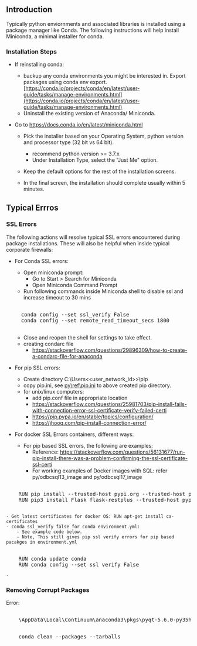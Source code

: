 ## Introduction

Typically python enviornments and associated libraries is installed using a package manager like Conda. The following instructions will help install Miniconda, a minimal installer for conda.

### Installation Steps

- If reinstalling conda:
    - backup any conda environments you might be interested in. Export packages using conda env export. [https://conda.io/projects/conda/en/latest/user-guide/tasks/manage-environments.html](https://conda.io/projects/conda/en/latest/user-guide/tasks/manage-environments.html)
    - Uninstall the existing version of Anaconda/ Miniconda.

- Go to https://docs.conda.io/en/latest/miniconda.html
    - Pick the installer based on your Operating System, python version and processor type (32 bit vs 64 bit).  
        - recommend python version >= 3.7.x
        - Under Installation Type, select the "Just Me" option.

    - Keep the default options for the rest of the installation screens. 
    - In the final screen, the installation should complete usually within 5 minutes.


## Typical Errros

### SSL Errors

The following actions will resolve typical SSL errors encountered during package installations. These will also be helpful when inside typical corporate firewalls:

- For Conda SSL errors:
    - Open miniconda prompt:
        - Go to Start > Search for Miniconda
        - Open Miniconda Command Prompt
    -  Run following commands inside Miniconda shell to disable ssl and increase timeout to 30 mins     
    <pre> 
    conda config --set ssl_verify False   
    conda config --set remote_read_timeout_secs 1800
    </pre>
    - Close and reopen the shell for settings to take effect.
    - creating condarc file
        - https://stackoverflow.com/questions/29896309/how-to-create-a-condarc-file-for-anaconda

- For pip SSL errors:
    - Create directory C:\Users\<<user_network_id>>\pip 
    - copy pip.ini, see [py\ref\pip.ini](py\ref\pip.ini) to above created pip directory.
    - for unix/linux computers:
        - add pip.conf file in appropriate location
        - https://stackoverflow.com/questions/25981703/pip-install-fails-with-connection-error-ssl-certificate-verify-failed-certi
        - https://pip.pypa.io/en/stable/topics/configuration/
        - https://jhooq.com/pip-install-connection-error/
- For docker SSL Errors containers, different ways:
    - For pip based SSL errors, the following are examples: 
        - Reference: https://stackoverflow.com/questions/56131677/run-pip-install-there-was-a-problem-confirming-the-ssl-certificate-ssl-certi
        - For working examples of Docker images with SQL: refer py/odbcsql13_image and py/odbcsql17_image

<pre> 
    RUN pip install --trusted-host pypi.org --trusted-host pypi.python.org --trusted-host=files.pythonhosted.org --no-cache-dir -r /usr/src/app/requirements.txt
    RUN pip3 install Flask flask-restplus --trusted-host pypi.org --trusted-host pypi.python.org --trusted-host=files.pythonhosted.org

</pre>
    - Get latest certificates for docker OS: RUN apt-get install ca-certificates
    - conda ssl_verify false for conda environment.yml: 
        - See example code below.
        - Note, This still gives pip ssl verify errors for pip based pacakges in environment.yml

<pre> 
    RUN conda update conda
    RUN conda config --set ssl_verify False
</pre>
    - 

### Removing Corrupt Packages

Error:
<pre> 
    <UserName>\AppData\Local\Continuum\anaconda3\pkgs\pyqt-5.6.0-py35hd46907b_5 appears to be corrupted.
</pre>

<pre> 
    conda clean --packages --tarballs
</pre>
